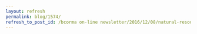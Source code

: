 ```yaml
---
layout: refresh
permalink: blog/1574/
refresh_to_post_id: /bcorma on-line newsletter/2016/12/08/natural-resource-road-act-stakeholder-consultations-restarting
---
```

